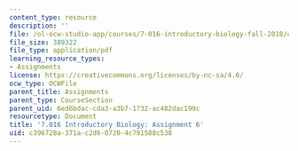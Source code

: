 ```yaml
---
content_type: resource
description: ''
file: /ol-ocw-studio-app/courses/7-016-introductory-biology-fall-2018/c396728a371ac2d607204c791588c538_MIT7_016F18PS6.pdf
file_size: 389322
file_type: application/pdf
learning_resource_types:
- Assignments
license: https://creativecommons.org/licenses/by-nc-sa/4.0/
ocw_type: OCWFile
parent_title: Assignments
parent_type: CourseSection
parent_uid: 6ed6bdac-cda3-a3b7-1732-ac482dac199c
resourcetype: Document
title: '7.016 Introductory Biology: Assignment 6'
uid: c396728a-371a-c2d6-0720-4c791588c538
---
```

